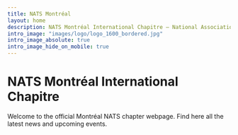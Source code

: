```yaml
---
title: NATS Montréal
layout: home
description: NATS Montréal International Chapitre — National Association of Teachers of Singing is an organization of professional voice teachers with over 7000 members worldwide.
intro_image: "images/logo/logo_1600_bordered.jpg"
intro_image_absolute: true
intro_image_hide_on_mobile: true
---
```


# NATS Montréal International Chapitre

Welcome to the official Montréal NATS chapter webpage. Find here all the latest news and upcoming events. 

